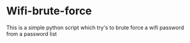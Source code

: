 # Wifi-brute-force
This is a simple python script which try's to brute force a wifi password from a password list
